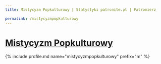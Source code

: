 ```yaml
---
title: Mistycyzm Popkulturowy | Statystyki patronite.pl | Patromierz

permalink: /mistycyzmpopkulturowy
---
```


# [Mistycyzm Popkulturowy](https://patronite.pl/mistycyzmpopkulturowy)

{% include profile.md name="mistycyzmpopkulturowy" prefix="m" %}
